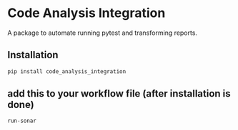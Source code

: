 # Code Analysis Integration

A package to automate running pytest and transforming reports.

## Installation

```bash
pip install code_analysis_integration
```
## add this to your workflow file  (after installation is done)
```bash
run-sonar
```